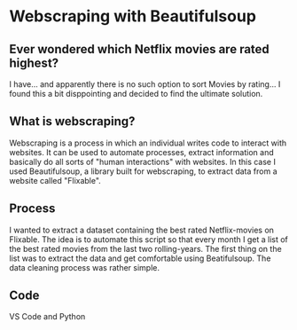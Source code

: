 # Webscraping with Beautifulsoup

## Ever wondered which Netflix movies are rated highest?
I have... and apparently there is no such option to sort Movies by rating... I found this a bit disppointing and decided to find the ultimate solution.

## What is webscraping?
Webscraping is a process in which an individual writes code to interact with websites. It can be used to automate processes, extract information and basically do all sorts of "human interactions" with websites.
In this case I used Beautifulsoup, a library built for webscraping, to extract data from a website called "Flixable".

## Process
I wanted to extract a dataset containing the best rated Netflix-movies on Flixable. The idea is to automate this script so that every month I get a list of the best rated movies from the last two rolling-years.
The first thing on the list was to extract the data and get comfortable using Beatifulsoup. The data cleaning process was rather simple.

## Code
VS Code and Python
 